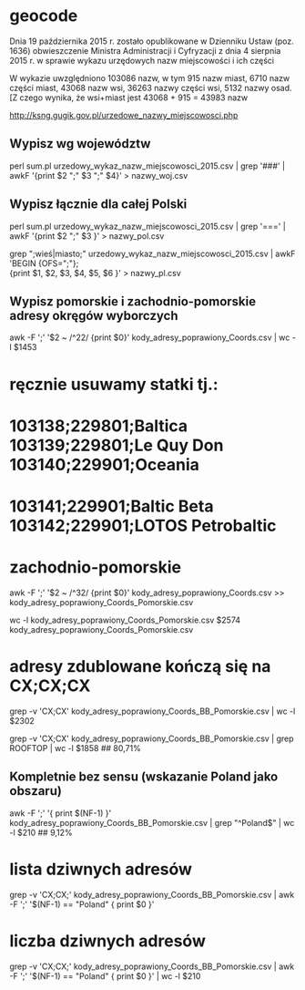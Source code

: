 # geocode
Dnia 19 października 2015 r. zostało opublikowane w Dzienniku Ustaw (poz. 1636)
obwieszczenie Ministra Administracji i Cyfryzacji z dnia 4 sierpnia 2015 r.
w sprawie wykazu urzędowych nazw miejscowości i ich części

W wykazie uwzględniono 103086 nazw, w tym 915 nazw miast, 6710 nazw części miast,
43068 nazw wsi, 36263 nazwy części wsi, 5132 nazwy osad. [Z czego wynika, że
wsi+miast jest 43068 + 915 = 43983 nazw

http://ksng.gugik.gov.pl/urzedowe_nazwy_miejscowosci.php

Wypisz wg województw
--------------------
perl sum.pl urzedowy_wykaz_nazw_miejscowosci_2015.csv | grep '###'  | awkF '{print $2 ";" $3 ";" $4}' > nazwy_woj.csv

Wypisz łącznie dla całej Polski
-------------------------------
perl sum.pl urzedowy_wykaz_nazw_miejscowosci_2015.csv | grep '==='  | awkF '{print $2 ";" $3 }' > nazwy_pol.csv

grep ";wieś\|miasto;" urzedowy_wykaz_nazw_miejscowosci_2015.csv | awkF 'BEGIN {OFS=";"}; \
   {print $1, $2, $3, $4, $5, $6 }' > nazwy_pl.csv


Wypisz pomorskie i zachodnio-pomorskie adresy okręgów wyborczych
----------------------------------------------------------------

awk -F ';' '$2 ~ /^22/ {print $0}' kody_adresy_poprawiony_Coords.csv  | wc -l
$1453

# ręcznie usuwamy statki tj.:
# 103138;229801;Baltica 103139;229801;Le Quy Don 103140;229901;Oceania
# 103141;229901;Baltic Beta 103142;229901;LOTOS Petrobaltic

# zachodnio-pomorskie 
awk -F ';' '$2 ~ /^32/ {print $0}' kody_adresy_poprawiony_Coords.csv >> kody_adresy_poprawiony_Coords_Pomorskie.csv

wc -l kody_adresy_poprawiony_Coords_Pomorskie.csv 
$2574 kody_adresy_poprawiony_Coords_Pomorskie.csv

# adresy zdublowane kończą się na CX;CX;CX
grep -v 'CX;CX' kody_adresy_poprawiony_Coords_BB_Pomorskie.csv | wc -l
$2302

grep -v 'CX;CX' kody_adresy_poprawiony_Coords_BB_Pomorskie.csv | grep ROOFTOP | wc -l
$1858  ## 80,71%

## Kompletnie bez sensu (wskazanie Poland jako obszaru)
awk -F ';'  '{ print $(NF-1) }' kody_adresy_poprawiony_Coords_BB_Pomorskie.csv | grep "^Poland$" | wc -l
$210 ## 9,12%

# lista dziwnych adresów
grep -v 'CX;CX;' kody_adresy_poprawiony_Coords_BB_Pomorskie.csv | awk -F ';'  '$(NF-1) == "Poland" { print $0 }'

# liczba dziwnych adresów
grep -v 'CX;CX;' kody_adresy_poprawiony_Coords_BB_Pomorskie.csv | awk -F ';'  '$(NF-1) == "Poland" { print $0 }' | wc -l
$210

